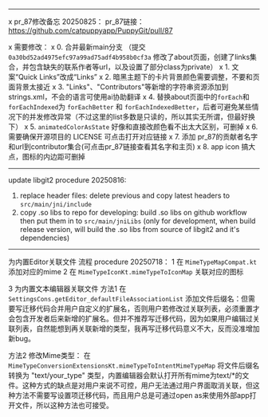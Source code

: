 

---
x pr_87修改备忘 20250825：
pr_87链接：https://github.com/catpuppyapp/PuppyGit/pull/87


x 需要修改：
x 0. 合并最新main分支 （提交 `0a30bd52ad4975efc97a99ad75adf4b958b0cf3a` 修改了about页面，创建了links集合，并包含缺失的联系作者等url，以及设置了部分class为private）
x 1. 文案“Quick Links”改成“Links”
x 2. 暗黑主题下的卡片背景颜色需要调整，不要和页面背景太接近
x 3. "Links"、"Contributors"等新增的字符串资源添加到strings.xml，不会的语言可使用ai协助翻译
x 4. 替换about页面中的`forEach`和`forEachIndexed`为 `forEachBetter` 和 `forEachIndexedBetter`，后者可避免某些情况下的并发修改异常（不过这里的list多数是只读的，所以其实无所谓，但最好换下）
x 5. `animatedColorAsState` 好像和直接改颜色看不出太大区别，可删掉
x 6. 需要确保开源项目的 LICENSE 可点击打开对应链接
x 7. 添加 pr_87的贡献者名字和url到contributor集合(可点击pr_87链接查看其名字和主页)
x 8. app icon 搞大点，图标的内边距可删掉


---
update libgit2 procedure 20250816:
1. replace header files: delete previous and copy latest headers to `src/main/jni/include`
2. copy .so libs to repo for developing: build .so libs on github workflow then put them in to `src/main/jniLibs` (only for development, when build release version, will build the .so libs from source of libgit2 and it's dependencies)


---
为内置Editor关联文件 流程 procedure 20250718：
1 在 `MimeTypeMapCompat.kt` 添加对应的mime
2 在 `MimeTypeIconKt.mimeTypeToIconMap` 关联对应的图标


3 为内置文本编辑器关联文件
方法1 在 `SettingsCons.getEditor_defaultFileAssociationList` 添加文件后缀名：但需要写迁移代码合并用户自定义的扩展名，否则用户若修改过关联列表，必须重置才会包含开发者后来新增的扩展名。但并不推荐写迁移代码，因为如果用户编辑过关联列表，自然能想到再关联新增的类型，我再写迁移代码意义不大，反而没准增加新bug。

方法2 修改Mime类型： 在 `MimeTypeConversionExtensionsKt.mimeTypeToIntentMimeTypeMap` 将文件后缀名转换为 "text/your_type" 类型，内置编辑器会默认打开所有mime为text/*的文件。这种方式的缺点是对用户来说不可控，用户无法通过用户界面取消关联，但这种方法不需要写设置项迁移代码，而且用户总是可通过open as来使用外部app打开文件，所以这种方法也可接受。
